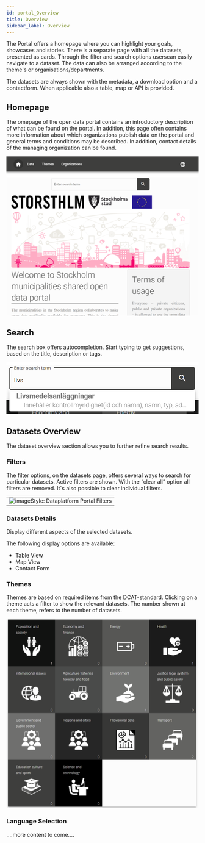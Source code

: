 ```yaml
---
id: portal_Overview
title: Overview
sidebar_label: Overview
---
```

The Portal offers a homepage where you can highlight your goals, showcases and stories. There is a separate page with all the datasets, presented as cards. Through the filter and search options userscan easily navigate to a dataset. The data can also be arranged according to the theme's or organisations/departments.

The datasets are always shown with the metadata, a download option and a contactform. When applicable also a table, map or API is provided.


## Homepage
The omepage of the open data portal contains an introductory description of what can be found on the portal. In addition, this page often contains more information about which organizations publish data on the portal and general terms and conditions may be described. In addition, contact details of the managing organization can be found.

![imageStyle: Dataplatform Portal](assets/Dataplatform/PortalOverview/dataplatform_PORTAL_PortalHome.png)

## Search
The search box offers autocompletion. Start typing to get suggestions, based on the title, description or tags.

![imageStyle: Dataplatform Portal Searchbar](assets/Dataplatform/PortalOverview/dataplatform_PORTAL_Search.png)

## Datasets Overview
The dataset overview section allows you to further refine search results.

### Filters
The filter options, on the datasets page, offers several ways to search for particular datasets. Active filters are shown. With the “clear all” option all filters are removed. It´s also possible to clear individual filters.

<table class="table-imageStyles">
    <tbody>
        <tr>
            <td>
                <img  alt="imageStyle: Dataplatform Portal Filters" src={require('./assets/Dataplatform/PortalOverview/dataplatform_PORTAL_FilterView1.png').default} />
            </td>
        </tr>
    </tbody>
</table>

### Datasets Details
Display different aspects of the selected datasets.

The following display options are available:
* Table View
* Map View
* Contact Form

### Themes
Themes are based on required items from the DCAT-standard. Clicking on a theme acts a filter to show the relevant datasets. The number shown at each theme, refers to the number of datasets. 

![imageStyle: Dataplatform Portal Themes](assets/Dataplatform/PortalOverview/dataplatform_PORTAL_Themes.png)

### Language Selection
....more content to come....